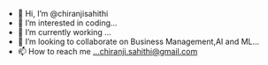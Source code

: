 - 👋 Hi, I’m @chiranjisahithi
- 👀 I’m interested in coding...
- 🌱 I’m currently working ...
- 💞️ I’m looking to collaborate on Business Management,AI and ML...
- 📫 How to reach me ...chiranji.sahithi@gmail.com

<!---
chiranjisahithi/chiranjisahithi is a ✨ special ✨ repository because its `README.md` (this file) appears on your GitHub profile.
You can click the Preview link to take a look at your changes.
--->
